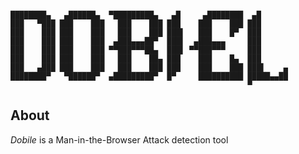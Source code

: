 ```

████████▄   ▄██████▄  ▀█████████▄   ▄█     ▄████████  ▄█
███   ▀███ ███    ███   ███    ███ ███    ███    ███ ███
███    ███ ███    ███   ███    ███ ███▌   ███    █▀  ███
███    ███ ███    ███  ▄███▄▄▄██▀  ███▌  ▄███▄▄▄     ███
███    ███ ███    ███ ▀▀███▀▀▀██▄  ███▌ ▀▀███▀▀▀     ███
███    ███ ███    ███   ███    ██▄ ███    ███    █▄  ███
███   ▄███ ███    ███   ███    ███ ███    ███    ███ ███▌    ▄
████████▀   ▀██████▀  ▄█████████▀  █▀     ██████████ █████▄▄██
                                                     ▀

```                       

## About
*Dobile* is a Man-in-the-Browser Attack detection tool
